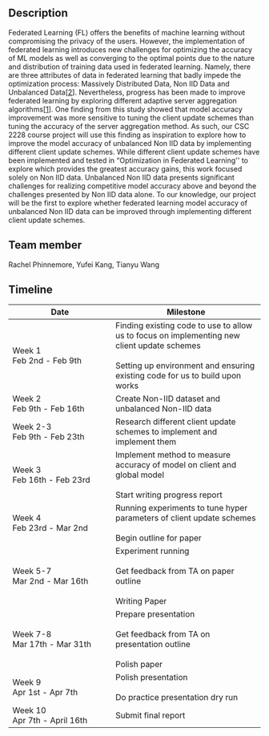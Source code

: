 ## Description
Federated Learning (FL) offers the benefits of machine learning without compromising the privacy of the users. However, the implementation of federated learning introduces new challenges for optimizing the accuracy of ML models as well as converging to the optimal points due to the nature and distribution of training data used in federated learning. Namely, there are three attributes of data in federated learning that badly impede the optimization process: Massively Distributed Data, Non IID Data and Unbalanced Data[[2](http://ceur-ws.org/Vol-2473/paper13.pdf)]. Nevertheless, progress has been made to improve federated learning by exploring different adaptive server aggregation algorithms[[1](https://arxiv.org/pdf/2003.00295.pdf)]. One finding from this study showed that model accuracy improvement was more sensitive to tuning the client update schemes than tuning the accuracy of the server aggregation method. As such, our CSC 2228 course project will use this finding as inspiration to explore how to improve the model accuracy of unbalanced Non IID data by implementing different client update schemes. While different client update schemes have been implemented and tested in “Optimization in Federated Learning'' to explore which provides the greatest accuracy gains, this work focused solely on Non IID data. Unbalanced Non IID data presents significant challenges for realizing competitive model accuracy above and beyond the challenges presented by Non IID data alone. To our knowledge, our project will be the first to explore whether federated learning model accuracy of unbalanced Non IID data can be improved through implementing different client update schemes.

## Team member
Rachel Phinnemore, Yufei Kang, Tianyu Wang

## Timeline
<table>
  <thead>
    <tr>
      <th style="text-align: center" width=190px>Date</th>
      <th style="text-align: center">Milestone</th>
    </tr>
  </thead>
  <tbody>
    <tr>
      <td>
        Week 1 <br/> 
        Feb 2nd - Feb 9th 
      </td>
      <td>Finding existing code to use to allow us to focus on implementing new client update schemes <br/><br/>
        Setting up environment and ensuring existing code for us to build upon works </td>
    </tr>
    <tr>
      <td>Week 2 <br/> 
        Feb 9th - Feb 16th </td>
      <td>Create Non-IID dataset and unbalanced Non-IID data </td>
    </tr>
    <tr>
      <td>Week 2-3 <br/> Feb 9th - Feb 23th</td>
      <td>Research different client update schemes to implement and implement them </td>
    </tr>
    <tr>
      <td> Week 3 <br/> Feb 16th - Feb 23rd </td>
      <td> Implement method to measure accuracy of model on client and global model <br/><br/>
        Start writing progress report</td>
    </tr>
    <tr>
      <td> Week 4 <br/> Feb 23rd - Mar 2nd  </td>
      <td> 
        Running experiments to tune hyper parameters of client update schemes <br/><br/>
        Begin outline for paper 
      </td>
    </tr>
    <tr>
      <td> Week 5-7 <br/> Mar 2nd - Mar 16th </td>
      <td> 
        Experiment running <br/><br/>
        Get feedback from TA on paper outline <br/><br/>
        Writing Paper 
      </td>
    </tr>
    <tr>
      <td> Week 7-8 <br/> Mar 17th - Mar 31th </td>
      <td> 
        Prepare presentation <br/><br/>
        Get feedback from TA on presentation outline <br/><br/>
        Polish paper
      </td>
    </tr>
    <tr>
      <td> Week 9 <br/> Apr 1st - Apr 7th </td>
      <td> 
        Polish presentation <br/><br/>
        Do practice presentation dry run 
      </td>
    </tr>
    <tr>
      <td> Week 10 <br/> Apr 7th - April 16th </td>
      <td>
        Submit final report
      </td>
    </tr>
  </tbody>
</table>
